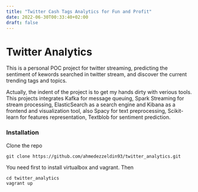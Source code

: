 ```yaml
---
title: "Twitter Cash Tags Analytics for Fun and Profit"
date: 2022-06-30T00:33:40+02:00
draft: false
---
```

# Twitter Analytics

This is a personal POC project for twitter streaming, predicting the sentiment of kewords searched in twitter stream, and discover the current trending tags and topics.

Actually, the indent of the project is to get my hands dirty with verious tools. This projects integrates Kafka for message queuing, Spark Streaming for stream processing, ElasticSearch as a search engine and Kibana as a frontend and visualization tool, also Spacy for text preprocessing, Scikit-learn for features representation, Textblob for sentiment prediction.


### Installation

Clone the repo
```
git clone https://github.com/ahmedezzeldin93/twitter_analytics.git
```

You need first to install virtualbox and vagrant. Then 
```
cd twitter_analytics
vagrant up
```